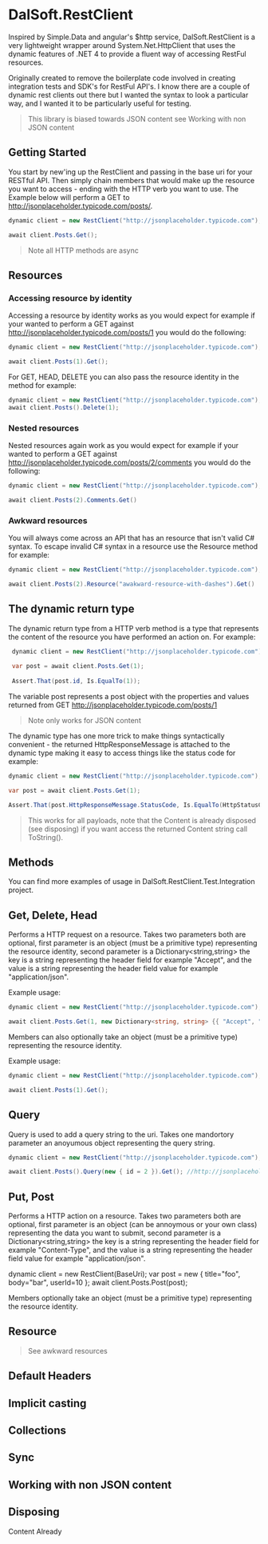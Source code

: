 # DalSoft.RestClient

Inspired by Simple.Data and angular's $http service, DalSoft.RestClient is a very lightweight wrapper around System.Net.HttpClient that uses the dynamic features of .NET 4 to provide a fluent way of accessing RestFul resources. 

Originally created to remove the boilerplate code involved in creating integration tests and SDK's for RestFul API's. I know there are a couple of dynamic rest clients out there but I wanted the syntax to look a particular way, and I wanted it to be particularly useful for testing.

> This library is biased towards JSON content see Working with non JSON content

## Getting Started 

You start by new'ing up the RestClient and passing in the base uri for your RESTful API. Then simply chain members that would make up the resource you want to access - ending with the HTTP verb you want to use. The Example below will perform a GET to http://jsonplaceholder.typicode.com/posts/. 

```cs
dynamic client = new RestClient("http://jsonplaceholder.typicode.com");

await client.Posts.Get();
```
> Note all HTTP methods are async

## Resources

### Accessing resource by identity 

Accessing a resource by identity works as you would expect for example if your wanted to perform a GET against http://jsonplaceholder.typicode.com/posts/1 you would do the following:

```cs
dynamic client = new RestClient("http://jsonplaceholder.typicode.com");

await client.Posts(1).Get();
```

For GET, HEAD, DELETE you can also pass the resource identity in the method for example:
```cs
dynamic client = new RestClient("http://jsonplaceholder.typicode.com");
await client.Posts().Delete(1);
```
### Nested resources

Nested resources again work as you would expect for example if your wanted to perform a GET against http://jsonplaceholder.typicode.com/posts/2/comments you would do the following:
```cs
dynamic client = new RestClient("http://jsonplaceholder.typicode.com");

await client.Posts(2).Comments.Get()
```

### Awkward resources

You will always come across an API that has an resource that isn't valid C# syntax. To escape invalid C# syntax in a resource use the Resource method for example:

```cs
dynamic client = new RestClient("http://jsonplaceholder.typicode.com");

await client.Posts(2).Resource("awakward-resource-with-dashes").Get()
```

## The dynamic return type
The dynamic return type from a HTTP verb method is a type that represents the content of the resource you have performed an action on. For example:

```cs
 dynamic client = new RestClient("http://jsonplaceholder.typicode.com");
 
 var post = await client.Posts.Get(1);
 
 Assert.That(post.id, Is.EqualTo(1));
```

The variable post represents a post object with the properties and values returned from GET http://jsonplaceholder.typicode.com/posts/1

> Note only works for JSON content

The dynamic type has one more trick to make things syntactically convenient - the returned HttpResponseMessage is attached to the dynamic type making it easy to access things like the status code for example:

```cs
dynamic client = new RestClient("http://jsonplaceholder.typicode.com");

var post = await client.Posts.Get(1);

Assert.That(post.HttpResponseMessage.StatusCode, Is.EqualTo(HttpStatusCode.OK));
```

> This works for all payloads, note that the Content is already disposed (see disposing) if you want access the returned Content string call ToString().

## Methods

You can find more  examples of usage in DalSoft.RestClient.Test.Integration project.

##  Get, Delete, Head

Performs a HTTP request on a resource. Takes two parameters both are optional, first parameter is an object (must be a primitive type) representing the resource identity, second parameter is a Dictionary<string,string> the key is a string representing the header field for example "Accept", and the value is a string representing the header field value for example "application/json".

Example usage:
```cs
dynamic client = new RestClient("http://jsonplaceholder.typicode.com");

await client.Posts.Get(1, new Dictionary<string, string> {{ "Accept", "application/json" }});
```

Members can also optionally take an object (must be a primitive type) representing the resource identity.

Example usage:
```cs
dynamic client = new RestClient("http://jsonplaceholder.typicode.com");

await client.Posts(1).Get();
```

## Query
Query is used to add a query string to the uri. Takes one mandortory parameter an anoyumous object representing the query string.
```cs
dynamic client = new RestClient("http://jsonplaceholder.typicode.com");

await client.Posts().Query(new { id = 2 }).Get(); //http://jsonplaceholder.typicode.com/posts?id=2
```

## Put, Post

Performs a HTTP action on a resource. Takes two parameters both are optional, first parameter is an object (can be annoymous or your own class) representing the data you want to submit, second parameter is a Dictionary<string,string> the key is a string representing the header field for example "Content-Type", and the value is a string representing the header field value for example "application/json".

dynamic client = new RestClient(BaseUri);
var post = new {  title="foo", body="bar", userId=10 };
await client.Posts.Post(post);



Members optionally take an object (must be a primitive type) representing the resource identity.



## Resource
> See awkward resources

## Default Headers

## Implicit casting

## Collections

## Sync

## Working with non JSON content

## Disposing

Content Already
